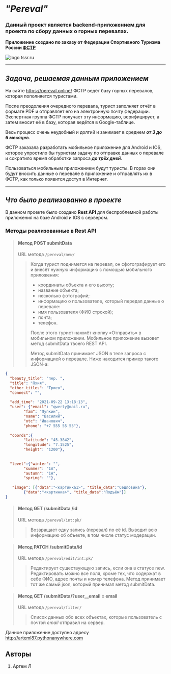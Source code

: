 
# ***"Pereval"***
### **Данный проект является backend-приложением для проекта по сбору данных о горных перевалах.**
**Приложение создано по заказу от Федерации Спортивного Туризма России [ФСТР](https://tssr.ru/)** 

![logo tssr.ru](http://www.tssr.ru/files/materials/1879/logo.png)
___
## *Задача, решаемая данным приложением*

На сайте https://pereval.online/ ФСТР ведёт базу горных перевалов, которая пополняется туристами.

После преодоления очередного перевала, турист заполняет отчёт в формате PDF и отправляет его на электронную 
почту федерации. Экспертная группа ФСТР получает эту информацию, верифицирует, а затем вносит её в базу, которая 
ведётся в Google-таблице.

Весь процесс очень неудобный и долгий и занимает в среднем ***от 3 до 6 месяцев***.

ФСТР заказала разработать мобильное приложение для Android и IOS, которое упростило бы туристам задачу по отправке 
данных о перевале и сократило время обработки запроса ***до трёх дней***.

Пользоваться мобильным приложением будут туристы. В горах они будут вносить данные о перевале в приложение и отправлять
их в ФСТР, как только появится доступ в Интернет.
___
## *Что было реализованно в проекте*

В данном проекте было создано **Rest API** для беспроблемной работы приложения на базе Android и IOS с сервером.

### Методы реализованные в Rest API

> #### Метод POST submitData
> URL метода `/pereval/new/`
>> Когда турист поднимется на перевал, он сфотографирует его и внесёт нужную информацию с помощью мобильного приложения:
>>+ координаты объекта и его высоту;
>>+ название объекта;
>>+ несколько фотографий;
>>+ информацию о пользователе, который передал данные о перевале:
>>  + имя пользователя (ФИО строкой);
>>  + почта;
>>  + телефон.
>>  
>> После этого турист нажмёт кнопку «Отправить» в мобильном приложении. Мобильное приложение вызовет метод submitData твоего REST API.
>>
>>Метод submitData принимает JSON в теле запроса с информацией о перевале. Ниже находится пример такого JSON-а:
```json
{
  "beauty_title": "пер. ",
  "title": "Пхия",
  "other_titles": "Триев",
  "connect": "",
 
  "add_time": "2021-09-22 13:18:13",
  "user": {"email": "qwerty@mail.ru", 		
        "fam": "Пупкин", 
        "name": "Василий",
        "otc": "Иванович",
        "phone": "+7 555 55 55"}, 
 
  "coords":{
        "latitude": "45.3842",
        "longitude": "7.1525",
        "height": "1200"},
 
 
  "level":{"winter": "", 
        "summer": "1А",
        "autumn": "1А",
        "spring": ""},
 
   "image": [{"data":"<картинка1>", "title_data":"Седловина"}, 
        {"data":"<картинка>", "title_data":"Подъём"}]
}
```

> #### Метод GET /submitData /id
> URL метода `/pereval/int:pk/`
>> Возвращает одну запись (перевал) по её id.
>> Выводит всю информацию об объекте, в том числе статус модерации.

> #### Метод PATCH /submitData/id
> URL метода `/pereval/edit/int:pk/`
>> Редактирует существующую запись, если она в статусе new.
>> Редактировать можно все поля, кроме тех, что содержат в себе ФИО, адрес почты и номер телефона. Метод принимает тот
>> же самый json, который принимал метод submitData.

> #### Метод GET /submitData/?user__email = email
> URL метода `/pereval/filter/`
>> Cписок данных обо всех объектах, которые пользователь с почтой *email* отправил на сервер.

Данное приложение доступно адресу http://arteml87.pythonanywhere.com

## Авторы

1. Артем Л

